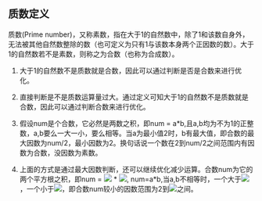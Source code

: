 ## 质数定义
质数(Prime number)，又称素数，指在大于1的自然数中，除了1和该数自身外，无法被其他自然数整除的数（也可定义为只有1与该数本身两个正因数的数）。大于1的自然数若不是素数，则称之为合数（也称为合成数）。

1. 大于1的自然数不是质数就是合数，因此可以通过判断是否是合数来进行优化。

2. 直接判断是不是质数运算量过大。通过定义可知大于1的自然数不是质数就是合数，因此可以通过判断合数来进行优化。

3. 假设num是个合数，它必然是两数之积，即num = a*b,且a,b均为不为1的正整数，a,b要么一大一小，要么相等。当a为最小值2时，b有最大值，即合数的最大因数为num/2，最小因数为2。换句话说一个数在2到num/2之间范围内有因数为合数，没因数为素数。

4. 上面的方式是通过最大因数判断，还可以继续优化减少运算。合数num为它的两个平方根之积，即num = ![](https://math.jianshu.com/math?formula=%5Csqrt%7Bnum%7D) * ![](https://math.jianshu.com/math?formula=%5Csqrt%7Bnum%7D), num=a*b,当a,b不相等时，一个大于![](https://math.jianshu.com/math?formula=%5Csqrt%7Bnum%7D)，一个小于![](https://math.jianshu.com/math?formula=%5Csqrt%7Bnum%7D)，即合数num较小的因数范围为2到![](https://math.jianshu.com/math?formula=%5Csqrt%7Bnum%7D)之间。